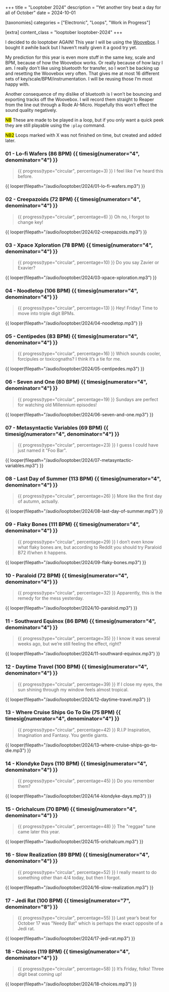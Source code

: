 +++
title = "Looptober 2024"
description = "Yet another tiny beat a day for all of October"
date = 2024-10-01

[taxonomies]
categories = ["Electronic", "Loops", "Work in Progress"]

[extra]
content_class = "looptober looptober-2024"
+++

I decided to do looptober AGAIN! This year I will be using the [Woovebox](https://www.woovebox.com/). I bought it awhile back but I haven’t really given it a good try yet.

My prediction for this year is even more stuff in the same key, scale and BPM, because of how the Woovebox works. Or really because of how lazy I am. I really don’t like using bluetooth for transfer, so I won’t be backing up and resetting the Woovebox very often. That gives me at most 16 different sets of key/scale/BPM/instrumentation. I will be reusing those I’m most happy with.

Another consequence of my dislike of bluetooth is I won’t be bouncing and exporting tracks off the Woovebox. I will record them straight to Reaper from the line out through a Rode AI-Micro. Hopefully this won’t effect the sound quality negatively.

<mark class="arrow">NB</mark> These are made to be played in a loop, but if you only want a quick peek they are still playable using the `:play` command.

<mark class="arrow">NB2</mark> Loops marked with X was not finished on time, but created and added later.

### 01 - Lo-fi Wafers (86 BPM) {{ timesig(numerator="4", denominator="4") }}

> {{ progress(type="circular", percentage=3) }}
> I feel like I’ve heard this before.

{{ looper(filepath="/audio/looptober/2024/01-lo-fi-wafers.mp3") }}

### 02 - Creepazoids (72 BPM) {{ timesig(numerator="4", denominator="4") }}

> {{ progress(type="circular", percentage=6) }}
> Oh no, I forgot to change key!

{{ looper(filepath="/audio/looptober/2024/02-creepazoids.mp3") }}

### 03 - Xpace Xploration (78 BPM) {{ timesig(numerator="4", denominator="4") }}

> {{ progress(type="circular", percentage=10) }}
> Do you say Zavier or Exavier?

{{ looper(filepath="/audio/looptober/2024/03-xpace-xploration.mp3") }}

### 04 - Noodletop (106 BPM) {{ timesig(numerator="4", denominator="4") }}

> {{ progress(type="circular", percentage=13) }}
> Hey! Friday! Time to move into triple digit BPMs.

{{ looper(filepath="/audio/looptober/2024/04-noodletop.mp3") }}

### 05 - Centipedes (83 BPM) {{ timesig(numerator="4", denominator="4") }}

> {{ progress(type="circular", percentage=16) }}
> Which sounds cooler, forcipules or toxicognaths? I think it’s a tie for me.

{{ looper(filepath="/audio/looptober/2024/05-centipedes.mp3") }}

### 06 - Seven and One (80 BPM) {{ timesig(numerator="4", denominator="4") }}

> {{ progress(type="circular", percentage=19) }}
> Sundays are perfect for watching old Millennium episodes!

{{ looper(filepath="/audio/looptober/2024/06-seven-and-one.mp3") }}

### 07 - Metasyntactic Variables (69 BPM) {{ timesig(numerator="4", denominator="4") }}

> {{ progress(type="circular", percentage=23) }}
> I guess I could have just named it "Foo Bar".

{{ looper(filepath="/audio/looptober/2024/07-metasyntactic-variables.mp3") }}

### 08 - Last Day of Summer (113 BPM) {{ timesig(numerator="4", denominator="4") }}

> {{ progress(type="circular", percentage=26) }}
> More like the first day of autumn, actually.

{{ looper(filepath="/audio/looptober/2024/08-last-day-of-summer.mp3") }}

### 09 - Flaky Bones (111 BPM) {{ timesig(numerator="4", denominator="4") }}

> {{ progress(type="circular", percentage=29) }}
> I don’t even know what flaky bones are, but according to Reddit you should try Paraloid B72 if/when it happens.

{{ looper(filepath="/audio/looptober/2024/09-flaky-bones.mp3") }}

### 10 - Paraloid (72 BPM) {{ timesig(numerator="4", denominator="4") }}

> {{ progress(type="circular", percentage=32) }}
> Apparently, this is the remedy for the mess yesterday.

{{ looper(filepath="/audio/looptober/2024/10-paraloid.mp3") }}

### 11 - Southward Equinox (86 BPM) {{ timesig(numerator="4", denominator="4") }}

> {{ progress(type="circular", percentage=35) }}
> I know it was several weeks ago, but we’re still feeling the effect, right?

{{ looper(filepath="/audio/looptober/2024/11-southward-equinox.mp3") }}

### 12 - Daytime Travel (100 BPM) {{ timesig(numerator="4", denominator="4") }}

> {{ progress(type="circular", percentage=39) }}
> If I close my eyes, the sun shining through my window feels almost tropical.

{{ looper(filepath="/audio/looptober/2024/12-daytime-travel.mp3") }}

### 13 - Where Cruise Ships Go To Die (75 BPM) {{ timesig(numerator="4", denominator="4") }}

> {{ progress(type="circular", percentage=42) }}
> R.I.P Inspiration, Imagination and Fantasy. You gentle giants.

{{ looper(filepath="/audio/looptober/2024/13-where-cruise-ships-go-to-die.mp3") }}

### 14 - Klondyke Days (110 BPM) {{ timesig(numerator="4", denominator="4") }}

> {{ progress(type="circular", percentage=45) }}
> Do you remember them?

{{ looper(filepath="/audio/looptober/2024/14-klondyke-days.mp3") }}

### 15 - Orichalcum (70 BPM) {{ timesig(numerator="4", denominator="4") }}

> {{ progress(type="circular", percentage=48) }}
> The "reggae" tune came later this year.

{{ looper(filepath="/audio/looptober/2024/15-orichalcum.mp3") }}

### 16 - Slow Realization (89 BPM) {{ timesig(numerator="4", denominator="4") }}

> {{ progress(type="circular", percentage=52) }}
> I really meant to do something other than 4/4 today, but then I forgot.

{{ looper(filepath="/audio/looptober/2024/16-slow-realization.mp3") }}

### 17 - Jedi Rat (100 BPM) {{ timesig(numerator="7", denominator="8") }}

> {{ progress(type="circular", percentage=55) }}
> Last year’s beat for October 17 was "Needy Bat" which is perhaps the exact opposite of a Jedi rat.

{{ looper(filepath="/audio/looptober/2024/17-jedi-rat.mp3") }}

### 18 - Choices (119 BPM) {{ timesig(numerator="4", denominator="4") }}

> {{ progress(type="circular", percentage=58) }}
> It’s Friday, folks! Three digit beat coming up!

{{ looper(filepath="/audio/looptober/2024/18-choices.mp3") }}
